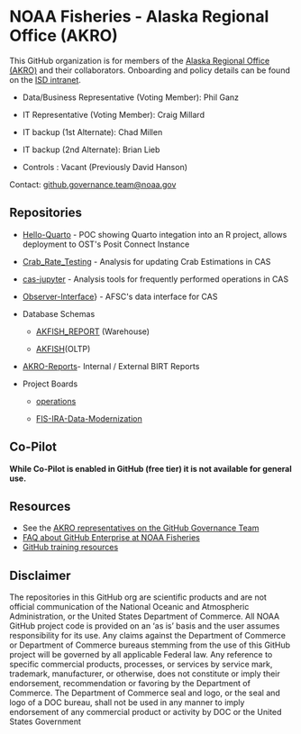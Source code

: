 # NOAA Fisheries - Alaska Regional Office (AKRO)

This GitHub organization is for members of the [Alaska Regional Office (AKRO)](%5Bhttps://www.fisheries.noaa.gov/about/office-science-and-technology%5D(https://www.fisheries.noaa.gov/about/alaska-regional-office)) and their collaborators. Onboarding and policy details can be found on the [ISD intranet](https://sites.google.com/noaa.gov/akr-intranet/divisions-and-programs/information-services/github).

-   Data/Business Representative (Voting Member): Phil Ganz

-   IT Representative (Voting Member): Craig Millard

-   IT backup (1st Alternate): Chad Millen

-   IT backup (2nd Alternate): Brian Lieb

-   Controls : Vacant (Previously David Hanson)

Contact: [github.governance.team\@noaa.gov](mailto:github.governance.team@noaa.gov)

## Repositories

-   [Hello-Quarto](https://github.com/noaa-akro/Hello-Quarto) - POC showing Quarto integation into an R project, allows deployment to OST's Posit Connect Instance

-   [Crab_Rate_Testing](https://github.com/noaa-akro/Crab_Rate_Testing) - Analysis for updating Crab Estimations in CAS

-   [cas-jupyter](https://github.com/noaa-akro/cas-jupyter) - Analysis tools for frequently performed operations in CAS

-   [Observer-Interface](https://github.com/noaa-akro/Observer-Interface)} - AFSC's data interface for CAS

-   Database Schemas

    -   [AKFISH_REPORT](https://github.com/noaa-akro/AKFISH_REPORT) (Warehouse)

    -   [AKFISH](https://github.com/noaa-akro/AKFISH)(OLTP)

-   [AKRO-Reports](AKRO-Reports)- Internal / External BIRT Reports

-   Project Boards

    -   [operations](https://github.com/noaa-akro/operations)

    -   [FIS-IRA-Data-Modernization](https://github.com/noaa-akro/FIS-IRA-Data-Modernization)

## Co-Pilot

**While Co-Pilot is enabled in GitHub (free tier) it is not available for general use.**

## Resources

-   See the [AKRO representatives on the GitHub Governance Team](https://sites.google.com/noaa.gov/nmfs-st-github-governance-team/contact#h.30qpfj9baepw)
-   [FAQ about GitHub Enterprise at NOAA Fisheries](https://sites.google.com/noaa.gov/nmfs-st-github-governance-team/faq)
-   [GitHub training resources](https://sites.google.com/noaa.gov/nmfs-st-github-governance-team/github-users#h.316z1s7eyoa3)

## Disclaimer

The repositories in this GitHub org are scientific products and are not official communication of the National Oceanic and Atmospheric Administration, or the United States Department of Commerce. All NOAA GitHub project code is provided on an ‘as is’ basis and the user assumes responsibility for its use. Any claims against the Department of Commerce or Department of Commerce bureaus stemming from the use of this GitHub project will be governed by all applicable Federal law. Any reference to specific commercial products, processes, or services by service mark, trademark, manufacturer, or otherwise, does not constitute or imply their endorsement, recommendation or favoring by the Department of Commerce. The Department of Commerce seal and logo, or the seal and logo of a DOC bureau, shall not be used in any manner to imply endorsement of any commercial product or activity by DOC or the United States Government
